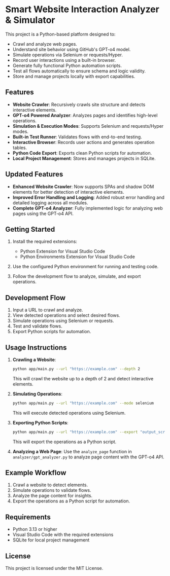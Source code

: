 # Smart Website Interaction Analyzer & Simulator

This project is a Python-based platform designed to:

- Crawl and analyze web pages.
- Understand site behavior using GitHub's GPT-o4 model.
- Simulate operations via Selenium or requests/Hyper.
- Record user interactions using a built-in browser.
- Generate fully functional Python automation scripts.
- Test all flows automatically to ensure schema and logic validity.
- Store and manage projects locally with export capabilities.

## Features

- **Website Crawler**: Recursively crawls site structure and detects interactive elements.
- **GPT-o4 Powered Analyzer**: Analyzes pages and identifies high-level operations.
- **Simulation & Execution Modes**: Supports Selenium and requests/Hyper modes.
- **Built-in Test Runner**: Validates flows with end-to-end testing.
- **Interactive Browser**: Records user actions and generates operation tables.
- **Python Code Export**: Exports clean Python scripts for automation.
- **Local Project Management**: Stores and manages projects in SQLite.

## Updated Features

- **Enhanced Website Crawler**: Now supports SPAs and shadow DOM elements for better detection of interactive elements.
- **Improved Error Handling and Logging**: Added robust error handling and detailed logging across all modules.
- **Complete GPT-o4 Analyzer**: Fully implemented logic for analyzing web pages using the GPT-o4 API.

## Getting Started

1. Install the required extensions:
   - Python Extension for Visual Studio Code
   - Python Environments Extension for Visual Studio Code

2. Use the configured Python environment for running and testing code.

3. Follow the development flow to analyze, simulate, and export operations.

## Development Flow

1. Input a URL to crawl and analyze.
2. View detected operations and select desired flows.
3. Simulate operations using Selenium or requests.
4. Test and validate flows.
5. Export Python scripts for automation.

## Usage Instructions

1. **Crawling a Website**:
   ```bash
   python app/main.py --url "https://example.com" --depth 2
   ```
   This will crawl the website up to a depth of 2 and detect interactive elements.

2. **Simulating Operations**:
   ```bash
   python app/main.py --url "https://example.com" --mode selenium
   ```
   This will execute detected operations using Selenium.

3. **Exporting Python Scripts**:
   ```bash
   python app/main.py --url "https://example.com" --export "output_script.py"
   ```
   This will export the operations as a Python script.

4. **Analyzing a Web Page**:
   Use the `analyze_page` function in `analyzer/gpt_analyzer.py` to analyze page content with the GPT-o4 API.

## Example Workflow

1. Crawl a website to detect elements.
2. Simulate operations to validate flows.
3. Analyze the page content for insights.
4. Export the operations as a Python script for automation.

## Requirements

- Python 3.13 or higher
- Visual Studio Code with the required extensions
- SQLite for local project management

## License

This project is licensed under the MIT License.
